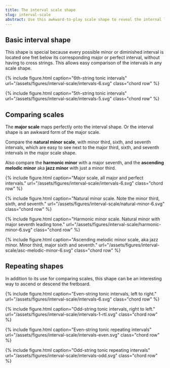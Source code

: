 ```yaml
---
title: The interval scale shape
slug: interval-scale
abstract: Use this awkward-to-play scale shape to reveal the internal logic of any scale or mode. 
---
```


## Basic interval shape

This shape is special because every possible minor or diminished interval is located one fret below its corresponding major or perfect interval,
without having to cross strings.
This allows easy comparison of the intervals in any scale shape.

{% include figure.html
    caption="6th-string tonic intervals"
    url="/assets/figures/interval-scale/intervals-6.svg"
    class="chord row"
%}

{% include figure.html
    caption="5th-string tonic intervals"
    url="/assets/figures/interval-scale/intervals-5.svg"
    class="chord row"
%}

## Comparing scales

The **major scale** maps perfectly onto the interval shape.
Or the interval shape is an awkward form of the major scale.

Compare the **natural minor scale**, 
with minor third, sixth, and seventh intervals,
which are easy to see next to the major third, 
sixth, and seventh intervals in the major scale shape.

Also compare the **harmonic minor** with a major seventh,
and the **ascending melodic minor** aka **jazz minor** with just a minor third. 

{% include figure.html
    caption="Major scale, all major and perfect intervals."
    url="/assets/figures/interval-scale/intervals-6.svg"
    class="chord row"
%}

{% include figure.html
    caption="Natural minor scale. Note the minor third, sixth, and seventh."
    url="/assets/figures/interval-scale/natural-minor-6.svg"
    class="chord row"
%}

{% include figure.html
    caption="Harmonic minor scale. Natural minor with major seventh leading tone."
    url="/assets/figures/interval-scale/harmonic-minor-6.svg"
    class="chord row"
%}

{% include figure.html
    caption="Ascending melodic minor scale, aka jazz minor. Minor third, major sixth and seventh."
    url="/assets/figures/interval-scale/asc-melodic-minor-6.svg"
    class="chord row"
%}

## Repeating shapes

In addition to its use for comparing scales,
this shape can be an interesting way to ascend or descend the fretboard.

<div>
{% include figure.html
    caption="Even-string tonic intervals, left to right."
    url="/assets/figures/interval-scale/intervals-6.svg"
    class="chord row"
%}

{% include figure.html
    caption="Odd-string tonic intervals, right to left."
    url="/assets/figures/interval-scale/intervals-1-rtl.svg"
    class="chord row"
%}

</div>

{% include figure.html
    caption="Even-string tonic repeating intervals"
    url="/assets/figures/interval-scale/intervals-even.svg"
    class="chord row"
%}

{% include figure.html
    caption="Odd-string tonic repeating intervals"
    url="/assets/figures/interval-scale/intervals-odd.svg"
    class="chord row"
%}
